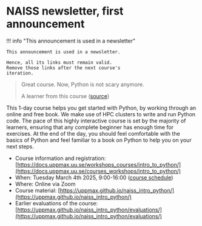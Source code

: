 # NAISS newsletter, first announcement

!!! info "This announcement is used in a newsletter"

    This announcement is used in a newsletter.

    Hence, all its links must remain valid.
    Remove those links after the next course's
    iteration.

> Great course. Now, Python is not scary anymore.
>
> A learner from this course ([source](https://uppmax.github.io/naiss_intro_python/evaluations/20240830/))

This 1-day course helps you get started with Python,
by working through an online and free book.
We make use of HPC clusters
to write and run Python code.
The pace of this highly interactive course
is set by the majority of learners,
ensuring that any complete beginner
has enough time for exercises.
At the end of the day, you should feel comfortable with the basics
of Python and feel familiar to a book on Python to help you on your next steps.

- Course information and registration: [https://docs.uppmax.uu.se/workshops_courses/intro_to_python/](https://docs.uppmax.uu.se/courses_workshops/intro_to_python/)
- When: Tuesday March 4th 2025, 9:00-16:00 ([course schedule](https://uppmax.github.io/naiss_intro_python/schedule/))
- Where: Online via Zoom
- Course material: [https://uppmax.github.io/naiss_intro_python/](https://uppmax.github.io/naiss_intro_python/)
- Earlier evaluations of the course: [https://uppmax.github.io/naiss_intro_python/evaluations/](https://uppmax.github.io/naiss_intro_python/evaluations/)
